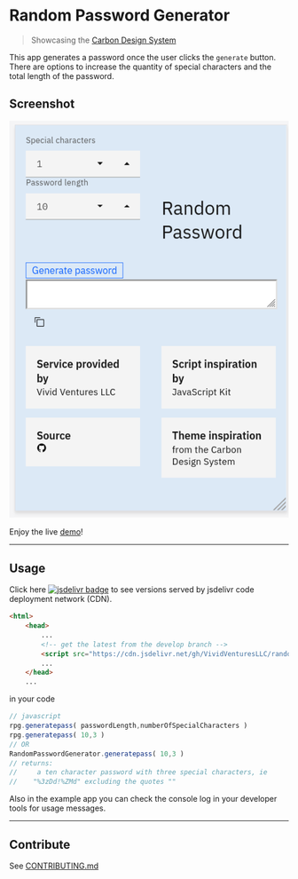 # Random Password Generator

> Showcasing the [Carbon Design System](https://www.carbondesignsystem.com/)

This app generates a password once the user clicks the `generate` button.
There are options to increase the quantity of special characters and the
total length of the password.

## Screenshot

[![screenshot.png](assets/images/screenshot.PNG)](https://vividventures.biz/random-password-generator/)

Enjoy the live [demo](https://vividventures.biz/random-password-generator/)!

----

## Usage

Click here [![jsdelivr badge](https://data.jsdelivr.com/v1/package/gh/VividVenturesLLC/random-password-generator/badge)](https://www.jsdelivr.com/package/gh/VividVenturesLLC/random-password-generator) to see versions served by jsdelivr code deployment network (CDN).

```html
<html>
    <head>
        ...
        <!-- get the latest from the develop branch -->
        <script src="https://cdn.jsdelivr.net/gh/VividVenturesLLC/random-password-generator@develop/assets/js/random-password-generator.js"></script>
        ...
    </head>
    ...
```

in your code

```javascript
// javascript
rpg.generatepass( passwordLength,numberOfSpecialCharacters )
rpg.generatepass( 10,3 )
// OR
RandomPasswordGenerator.generatepass( 10,3 )
// returns:
//     a ten character password with three special characters, ie
//    "%3zDd!%ZMd" excluding the quotes ""

```

Also in the example app you can check the console log in your
developer tools for usage messages.

----

## Contribute

See [CONTRIBUTING.md](./docs/CONTRIBUTING.md)


